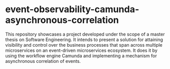 # event-observability-camunda-asynchronous-correlation
This repository showcases a project developed under the scope of a master thesis on Software Engineering. It intends to present a solution for attaining visibility and control over the business processes that span across multiple microservices on an event-driven microservices ecosystem. It does it by using the workflow engine Camunda and implementing a mechanism for asynchronous correlation of events.
